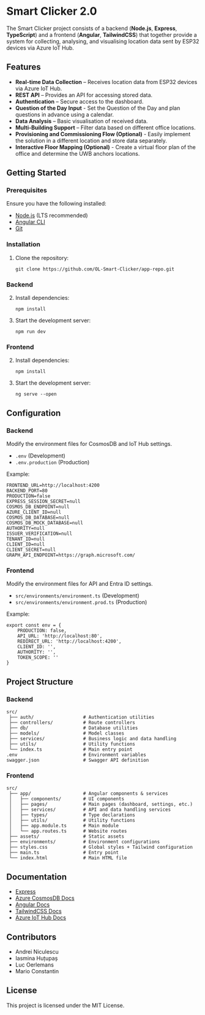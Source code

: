 # Smart Clicker 2.0
The Smart Clicker project consists of a backend (**Node.js**, **Express**, **TypeScript**) and a frontend (**Angular**, **TailwindCSS**) that together provide a system for collecting, analysing, and visualising location data sent by ESP32 devices via Azure IoT Hub.

## Features
- **Real-time Data Collection** – Receives location data from ESP32 devices via Azure IoT Hub. 
- **REST API** – Provides an API for accessing stored data.
- **Authentication** – Secure access to the dashboard.
- **Question of the Day Input** - Set the Question of the Day and plan questions in advance using a calendar. 
- **Data Analysis** – Basic visualisation of received data.
- **Multi-Building Support** – Filter data based on different office locations.
- **Provisioning and Commissioning Flow (Optional)** - Easily implement the solution in a different location and store data separately.
- **Interactive Floor Mapping (Optional)** - Create a virtual floor plan of the office and determine the UWB anchors locations.

## Getting Started

### Prerequisites
Ensure you have the following installed:
- [Node.js](https://nodejs.org/) (LTS recommended)
- [Angular CLI](https://angular.io/cli)
- [Git](https://git-scm.com/)

### Installation
1. Clone the repository:
    ```
    git clone https://github.com/OL-Smart-Clicker/app-repo.git
    ```

### Backend
2. Install dependencies:
    ```
    npm install
    ```
3. Start the development server:
    ```
    npm run dev
    ```

### Frontend
2. Install dependencies:
    ```
    npm install
    ```
3. Start the development server:
    ```
    ng serve --open
    ```

## Configuration
### Backend
Modify the environment files for CosmosDB and IoT Hub settings.
- `.env` (Development)
- `.env.production` (Production)

Example:
    
    FRONTEND_URL=http://localhost:4200
    BACKEND_PORT=80
    PRODUCTION=false
    EXPRESS_SESSION_SECRET=null
    COSMOS_DB_ENDPOINT=null
    AZURE_CLIENT_ID=null
    COSMOS_DB_DATABASE=null
    COSMOS_DB_MOCK_DATABASE=null
    AUTHORITY=null
    ISSUER_VERIFICATION=null
    TENANT_ID=null
    CLIENT_ID=null
    CLIENT_SECRET=null
    GRAPH_API_ENDPOINT=https://graph.microsoft.com/

### Frontend
Modify the environment files for API and Entra ID settings.
- `src/environments/environment.ts` (Development)
- `src/environments/environment.prod.ts` (Production)

Example:
    
    export const env = {
        PRODUCTION: false,
        API_URL: 'http://localhost:80',
        REDIRECT_URL: 'http://localhost:4200',
        CLIENT_ID: '',
        AUTHORITY: '',
        TOKEN_SCOPE: ''
    }

## Project Structure
### Backend
```
src/
 ├── auth/                  # Authentication utilities
 ├── controllers/           # Route controllers
 ├── db/                    # Database utilities
 ├── models/                # Model classes
 ├── services/              # Business logic and data handling
 ├── utils/                 # Utility functions
 └── index.ts               # Main entry point
.env                        # Environment variables
swagger.json                # Swagger API definition
```

### Frontend
```
src/
 ├── app/                   # Angular components & services
 │   ├── components/        # UI components
 │   ├── pages/             # Main pages (dashboard, settings, etc.)
 │   ├── services/          # API and data handling services
 │   ├── types/             # Type declarations
 │   ├── utils/             # Utility functions
 │   ├── app.module.ts      # Main module
 │   └── app.routes.ts      # Website routes
 ├── assets/                # Static assets
 ├── environments/          # Environment configurations
 ├── styles.css             # Global styles + Tailwind configuration
 ├── main.ts                # Entry point
 └── index.html             # Main HTML file
```

## Documentation
- [Express](https://expressjs.com/)
- [Azure CosmosDB Docs](https://learn.microsoft.com/en-us/azure/cosmos-db/nosql/sdk-nodejs)
- [Angular Docs](https://angular.dev/overview)
- [TailwindCSS Docs](https://tailwindcss.com/docs/installation/framework-guides/angular)
- [Azure IoT Hub Docs](https://learn.microsoft.com/en-us/azure/iot-hub/)

## Contributors
- Andrei Niculescu
- Iasmina Huțupaș
- Luc Oerlemans
- Mario Constantin

## License
This project is licensed under the MIT License.